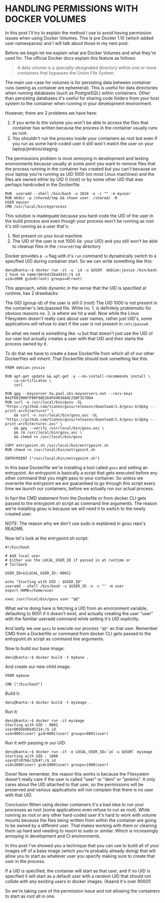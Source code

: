 # HANDLING PERMISSIONS WITH DOCKER VOLUMES

In this post I'll try to explain the method I use to avoid having permission issues when using Docker Volumes. This is pre Docker 1.10 (which added user namespaces) and I will talk about those in my next post.

Before we begin let me explain what are Docker Volumes and what they're used for. The official Docker docs explain this feature as follows:

> A data volume is a specially-designated directory within one or more containers
that bypasses the Union File System.

The main use-case for volumes is for persisting data between container runs (seeing as container are ephemeral). This is useful for data directories when running databases (such as PostgreSQL) within containers. Other than persisting databases it's useful for sharing code folders from your host system to the container when running in your development environment.

However, there are 2 problems we have here:

1. If you write to the volume you won't be able to access the files that container has written because the process in the container usually runs as root.
2. You shouldn't run the process inside your containers as root but even if you run as some hard-coded user it still won't match the user on your laptop/jenkins/staging.

The permissions problem is most annoying in development and testing environments because usually at some point you want to remove files that the process running in the container has created but you can't because on your laptop you're running as UID 1000 (on most Linux machines) and the files are owned either by UID 0 (root) or by some other UID that was perhaps hardcoded in the Dockerfile.

```
RUN  useradd --shell /bin/bash -u 1024 -o -c "" -m myuser
RUN mkdir -p /shared/tmp && chown user. /shared/ -R
USER myuser
CMD /usr/local/bin/myprocess
```
This solution is inadequate because you hard-code the UID of the user in the build process and even though your process won't be running as root it's still running as a user that's:

1. Not present on your local machine
2. The UID of the user is not 1000 (ie. your UID) and you still won't be able to cleanup files in the `/shared/tmp` directory

Docker provides a `-u` flag with it's `run` command to dynamically switch to a specified UID during container start. So we can write something like this:

```
deni@kanta:~$ docker run -it -u `id -u $USER` debian:jessie /bin/bash
I have no name!@dcb415bad433:/$ id
uid=1000 gid=0(root) groups=0(root)
```
This approach, while dynamic in the sense that the UID is specified at runtime, has 2 drawbacks:

The GID (group id) of the user is still 0 (root)
The UID 1000 is not present in the container's /etc/passwd file.
While no. 1. is definitely problematic for obvious reasons no. 2. is where we hit a wall. Now while the Linux Filesystem doesn't really care about user names, rather just UID's, some applications will refuse to start if the user is not present in `/etc/passwd`.

So what we need is something like -u but that doesn't just use the UID of our user but actually creates a user with that UID and then starts the process owned by it.

To do that we have to create a base Dockerfile from which all of our other Dockerfiles will inherit. That Dockerfile should look something like this.

```
FROM debian:jessie

RUN apt-get update && apt-get -y --no-install-recommends install \
    ca-certificates \
    curl

RUN gpg --keyserver ha.pool.sks-keyservers.net --recv-keys B42F6819007F00F88E364FD4036A9C25BF357DD4
RUN curl -o /usr/local/bin/gosu -SL "https://github.com/tianon/gosu/releases/download/1.4/gosu-$(dpkg --print-architecture)" \
    && curl -o /usr/local/bin/gosu.asc -SL "https://github.com/tianon/gosu/releases/download/1.4/gosu-$(dpkg --print-architecture).asc" \
    && gpg --verify /usr/local/bin/gosu.asc \
    && rm /usr/local/bin/gosu.asc \
    && chmod +x /usr/local/bin/gosu

COPY entrypoint.sh /usr/local/bin/entrypoint.sh
RUN chmod +x /usr/local/bin/entrypoint.sh

ENTRYPOINT ["/usr/local/bin/entrypoint.sh"]
```

In this base Dockerfile we're installing a tool called `gosu` and setting an entrypoint. An entrypoint is basically a script that gets executed before any other command that you might pass to your container. So unless we overwrite the entrypoint we are guaranteed to go through this script every time we launch our containers, before we actually run our actual process.

In fact the CMD statement from the Dockefile or from docker CLI gets passed to the entrypoint.sh script as command line arguments. The reason we're installing gosu is because we will need it to switch to the newly created user.

NOTE: The reason why we don't use sudo is explained in gosu repo's README.

Now let's look at the entrypoint.sh script:

```
#!/bin/bash

# Add local user
# Either use the LOCAL_USER_ID if passed in at runtime or
# fallback

USER_ID=${LOCAL_USER_ID:-9001}

echo "Starting with UID : $USER_ID"
useradd --shell /bin/bash -u $USER_ID -o -c "" -m user
export HOME=/home/user

exec /usr/local/bin/gosu user "$@"
```

What we're doing here is fetching a UID from an environment variable, defaulting to 9001 if it doesn't exist, and actually creating the user "user" with the familiar useradd command while setting it's UID explicitly.

And lastly we use `gosu` to execute our process `"$@"` as that user. Remember CMD from a Dockerfile or command from docker CLI gets passed to the entrypoint.sh script as command line arguments.

Now to build our base image:

```
deni@kanta:~$ docker build -t mybase .
```

And create our new child image:

```
FROM mybase

CMD ["/bin/bash"]
```

Build it:

```
deni@kanta:~$ docker build -t myimage .
```
Run it:

```
deni@kanta:~$ docker run -it myimage
Starting with UID : 9001
user@056b9bb45214:/$ id
uid=9001(user) gid=9001(user) groups=9001(user)
```

Run it with passing in our UID:

```
deni@kanta:~$ docker run -it -e LOCAL_USER_ID=`id -u $USER` myimage
Starting with UID : 1000
user@fc07b6c32b4f:/$ id
uid=1000(user) gid=1000(user) groups=1000(user)
```

Done! Now remember, the reason this works is because the Filesystem doesn't really care if the user is called "user" or "deni" or "jenkins". It only cares about the UID attached to that user, so the permissions will be preserved and various applications will not complain that there is no user with that UID.

Conclusion
When using docker containers it's a bad idea to run your processes as root (some applications even refuse to run as root). While running as root or any other hard-coded user it's hard to work with volume mounts because the files being written from within the container are going to be owned by a different user. That makes working with them or cleaning them up hard and needing to resort to sudo or similar. Which is increasingly annoying in development and CI environments.

In this post I've showed you a technique that you can use to build all of your images off of a base image (which you're probably already doing) that will allow you to start as whatever user you specify making sure to create that user in the process.

If a UID is specified, the container will start as that user, and if no UID is specified it will start as a default user with a random UID that should not collide with any existing users in docker images. (Aaand it's over 9000!)

So we're taking care of the permission issue and not allowing the containers to start as root all in one.
